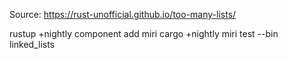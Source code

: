 Source:
https://rust-unofficial.github.io/too-many-lists/

rustup +nightly component add miri
cargo +nightly miri test --bin linked_lists